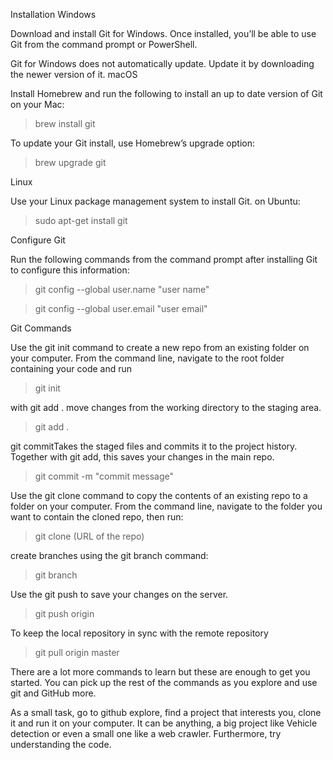 Installation
Windows

Download and install Git for Windows. Once installed, you’ll be able to use Git from the command prompt or PowerShell.

Git for Windows does not automatically update. Update it by downloading the newer version of it.
macOS

Install Homebrew and run the following to install an up to date version of Git on your Mac:

> brew install git

To update your Git install, use Homebrew’s upgrade option:

> brew upgrade git

Linux

Use your Linux package management system to install Git. on Ubuntu:

> sudo apt-get install git

Configure Git

Run the following commands from the command prompt after installing Git to configure this information:

> git config --global user.name "user name"

> git config --global user.email "user email"

Git Commands

Use the git init command to create a new repo from an existing folder on your computer. From the command line, navigate to the root folder containing your code and run

> git init

with git add . move changes from the working directory to the staging area.

> git add .

git commitTakes the staged files and commits it to the project history. Together with git add, this saves your changes in the main repo.

> git commit -m "commit message"

Use the git clone command to copy the contents of an existing repo to a folder on your computer. From the command line, navigate to the folder you want to contain the cloned repo, then run:

> git clone (URL of the repo)

create branches using the git branch command:

> git branch <branchname>

Use the git push to save your changes on the server.

> git push origin <branchname>

To keep the local repository in sync with the remote repository

> git pull origin master

There are a lot more commands to learn but these are enough to get you started. You can pick up the rest of the commands as you explore and use git and GitHub more.

As a small task, go to github explore, find a project that interests you, clone it and run it on your computer. It can be anything, a big project like Vehicle detection or even a small one like a web crawler. Furthermore, try understanding the code.
